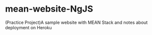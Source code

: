 # mean-website-NgJS
(Practice Project)A sample website with MEAN Stack and notes about deployment on Heroku
